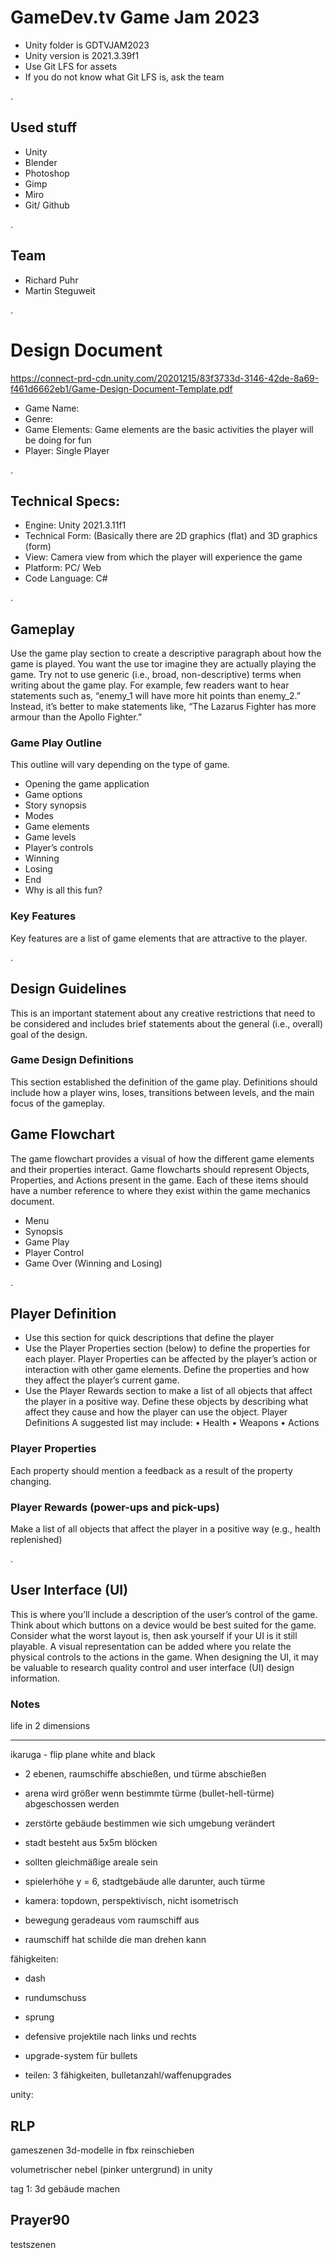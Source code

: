 # GameDev.tv Game Jam 2023

- Unity folder is GDTVJAM2023
- Unity version is 2021.3.39f1 
- Use Git LFS for assets
- If you do not know what Git LFS is, ask the team

.
## Used stuff

- Unity 
- Blender
- Photoshop
- Gimp
- Miro
- Git/ Github

.
## Team

- Richard Puhr
- Martin Steguweit


.
# Design Document
https://connect-prd-cdn.unity.com/20201215/83f3733d-3146-42de-8a69-f461d6662eb1/Game-Design-Document-Template.pdf

- Game Name:
- Genre:
- Game Elements: Game elements are the basic activities the player will be doing for fun
- Player: Single Player


.
## Technical Specs:

- Engine: Unity 2021.3.11f1
- Technical Form: (Basically there are 2D graphics (flat) and 3D graphics (form)
- View: Camera view from which the player will experience the game
- Platform: PC/ Web
- Code Language: C#

.
## Gameplay

Use the game play section to create a descriptive paragraph about how the game is played. You want the use tor imagine
they are actually playing the game. Try not to use generic (i.e., broad, non-descriptive) terms when writing about the game
play. For example, few readers want to hear statements such as, “enemy_1 will have more hit points than
enemy_2.” Instead, it’s better to make statements like, “The Lazarus Fighter has more armour than the Apollo Fighter.”

### Game Play Outline

This outline will vary depending on the type of game.
- Opening the game application
- Game options
- Story synopsis
- Modes
- Game elements
- Game levels
- Player’s controls
- Winning
- Losing
- End
- Why is all this fun?

### Key Features
Key features are a list of game elements that are attractive to the player.

.
## Design Guidelines

This is an important statement about any creative restrictions that need to be considered and includes brief statements
about the general (i.e., overall) goal of the design.

### Game Design Definitions

This section established the definition of the game play. Definitions should include how a player wins, loses, transitions
between levels, and the main focus of the gameplay.

## Game Flowchart
The game flowchart provides a visual of how the different game elements and their properties interact. Game flowcharts
should represent Objects, Properties, and Actions present in the game. Each of these items should have a number reference
to where they exist within the game mechanics document.
- Menu
- Synopsis
- Game Play
- Player Control
- Game Over (Winning and Losing)

.
## Player Definition

- Use this section for quick descriptions that define the player
- Use the Player Properties section (below) to define the properties for each player. Player Properties can be
affected by the player’s action or interaction with other game elements. Define the properties and how they affect
the player’s current game.
- Use the Player Rewards section to make a list of all objects that affect the player in a positive way. Define these
objects by describing what affect they cause and how the player can use the object.
Player Definitions
A suggested list may include:
• Health
• Weapons
• Actions

### Player Properties

Each property should mention a feedback as a result of the property changing.

### Player Rewards (power-ups and pick-ups)

Make a list of all objects that affect the player in a positive way (e.g., health replenished)

.
## User Interface (UI)
This is where you’ll include a description of the user’s control of the game. Think about which buttons on a device would be
best suited for the game. Consider what the worst layout is, then ask yourself if your UI is it still playable. A visual
representation can be added where you relate the physical controls to the actions in the game. When designing the UI, it may
be valuable to research quality control and user interface (UI) design information.

### Notes

life in 2 dimensions
- - - - - - - - - - - - - - - - - -

ikaruga - flip plane white and black

- 2 ebenen, raumschiffe abschießen, und türme abschießen
- arena wird größer wenn bestimmte türme (bullet-hell-türme) abgeschossen werden
- zerstörte gebäude bestimmen wie sich umgebung verändert
- stadt besteht aus 5x5m blöcken
- sollten gleichmäßige areale sein
- spielerhöhe y = 6, stadtgebäude alle darunter, auch türme

- kamera: topdown, perspektivisch, nicht isometrisch
- bewegung geradeaus vom raumschiff aus
- raumschiff hat schilde die man drehen kann

fähigkeiten:

- dash
- rundumschuss
- sprung
- defensive projektile nach links und rechts
- upgrade-system für bullets

- teilen: 3 fähigkeiten, bulletanzahl/waffenupgrades

unity:

RLP
-
gameszenen
3d-modelle in fbx reinschieben

volumetrischer nebel (pinker untergrund) in unity

tag 1: 3d gebäude machen

Prayer90
-
testszenen


